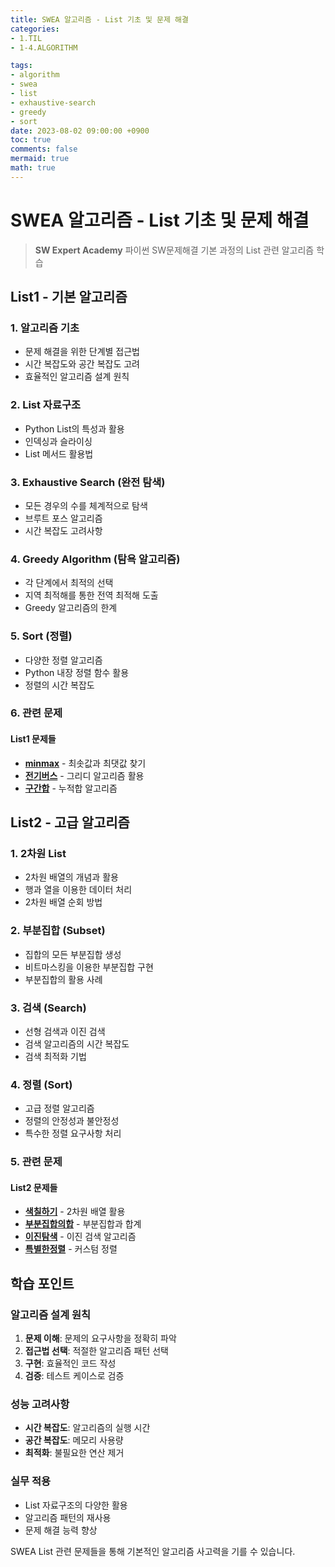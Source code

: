 ```yaml
---
title: SWEA 알고리즘 - List 기초 및 문제 해결
categories:
- 1.TIL
- 1-4.ALGORITHM

tags:
- algorithm
- swea
- list
- exhaustive-search
- greedy
- sort
date: 2023-08-02 09:00:00 +0900
toc: true
comments: false
mermaid: true
math: true
---
```


# SWEA 알고리즘 - List 기초 및 문제 해결

> **SW Expert Academy** 파이썬 SW문제해결 기본 과정의 List 관련 알고리즘 학습

## List1 - 기본 알고리즘

### 1. 알고리즘 기초
- 문제 해결을 위한 단계별 접근법
- 시간 복잡도와 공간 복잡도 고려
- 효율적인 알고리즘 설계 원칙

### 2. List 자료구조
- Python List의 특성과 활용
- 인덱싱과 슬라이싱
- List 메서드 활용법

### 3. Exhaustive Search (완전 탐색)
- 모든 경우의 수를 체계적으로 탐색
- 브루트 포스 알고리즘
- 시간 복잡도 고려사항

### 4. Greedy Algorithm (탐욕 알고리즘)
- 각 단계에서 최적의 선택
- 지역 최적해를 통한 전역 최적해 도출
- Greedy 알고리즘의 한계

### 5. Sort (정렬)
- 다양한 정렬 알고리즘
- Python 내장 정렬 함수 활용
- 정렬의 시간 복잡도

### 6. 관련 문제

#### List1 문제들
- **[minmax](https://github.com/figure-2/Algorithm/blob/master/swea/4828_minmax/sol.py)** - 최솟값과 최댓값 찾기
- **[전기버스](https://github.com/figure-2/Algorithm/blob/master/swea/4831_%EC%A0%84%EA%B8%B0%EB%B2%84%EC%8A%A4/sol.py)** - 그리디 알고리즘 활용
- **[구간합](https://github.com/figure-2/Algorithm/blob/master/swea/4835_%EA%B5%AC%EA%B0%84%ED%95%A9/sol.py)** - 누적합 알고리즘

## List2 - 고급 알고리즘

### 1. 2차원 List
- 2차원 배열의 개념과 활용
- 행과 열을 이용한 데이터 처리
- 2차원 배열 순회 방법

### 2. 부분집합 (Subset)
- 집합의 모든 부분집합 생성
- 비트마스킹을 이용한 부분집합 구현
- 부분집합의 활용 사례

### 3. 검색 (Search)
- 선형 검색과 이진 검색
- 검색 알고리즘의 시간 복잡도
- 검색 최적화 기법

### 4. 정렬 (Sort)
- 고급 정렬 알고리즘
- 정렬의 안정성과 불안정성
- 특수한 정렬 요구사항 처리

### 5. 관련 문제

#### List2 문제들
- **[색칠하기](https://github.com/figure-2/Algorithm/blob/master/swea/4836_%EC%83%89%EC%B9%A0%ED%95%98%EA%B8%B0/sol.py)** - 2차원 배열 활용
- **[부분집합의합](https://github.com/figure-2/Algorithm/blob/master/swea/4837_%EB%B6%80%EB%B6%84%EC%A7%91%ED%95%A9%EC%9D%98%ED%95%A9/sol.py)** - 부분집합과 합계
- **[이진탐색](https://github.com/figure-2/Algorithm/blob/master/swea/4839_%EC%9D%B4%EC%A7%84%ED%83%90%EC%83%89/sol.py)** - 이진 검색 알고리즘
- **[특별한정렬](https://github.com/figure-2/Algorithm/blob/master/swea/4843_%ED%8A%B9%EB%B3%84%EC%A0%95%EB%A0%AC/sol.py)** - 커스텀 정렬

## 학습 포인트

### 알고리즘 설계 원칙
1. **문제 이해**: 문제의 요구사항을 정확히 파악
2. **접근법 선택**: 적절한 알고리즘 패턴 선택
3. **구현**: 효율적인 코드 작성
4. **검증**: 테스트 케이스로 검증

### 성능 고려사항
- **시간 복잡도**: 알고리즘의 실행 시간
- **공간 복잡도**: 메모리 사용량
- **최적화**: 불필요한 연산 제거

### 실무 적용
- List 자료구조의 다양한 활용
- 알고리즘 패턴의 재사용
- 문제 해결 능력 향상

SWEA List 관련 문제들을 통해 기본적인 알고리즘 사고력을 기를 수 있습니다.
